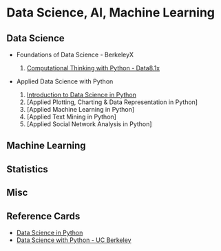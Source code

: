 # Data Science, AI, Machine Learning

## Data Science

+ Foundations of Data Science - BerkeleyX
    1. [Computational Thinking with Python - Data8.1x](./DSFund-BerkeleyX/1-CompThinkWPython/README.md)

+ Applied Data Science with Python
    1. [Introduction to Data Science in Python](.//AppliedDS-UMich/1-IntroDS/README.md)
    2. [Applied Plotting, Charting & Data Representation in Python]
    3. [Applied Machine Learning in Python]
    4. [Applied Text Mining in Python]
    5. [Applied Social Network Analysis in Python]

## Machine Learning

## Statistics

## Misc

## Reference Cards

+ [Data Science in Python](./RefCards/Python-DS.md)
+ [Data Science with Python - UC Berkeley](./RefCards/DataScience-UCB.md)


 
